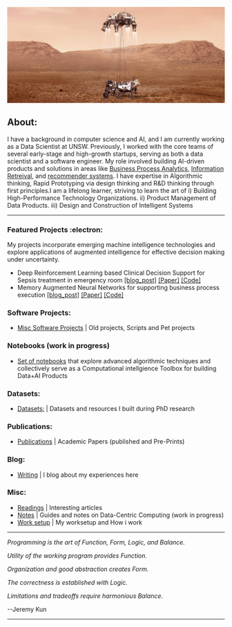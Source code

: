
![Alt text](nasa_rover.png)

##  About:

I have a background in computer science and AI, and I am currently working as a Data Scientist at UNSW. Previously, I worked with the core teams of several early-stage and high-growth startups, serving as both a data scientist and a software engineer. My role involved building AI-driven products and solutions in areas like [Business Process Analytics](https://www.asjadk.com/deepprocess/), [Information Retreival](https://www.asjadk.com/semantic_search/), and [recommender systems](https://www.asjadk.com/music/). I have expertise in Algorithmic thinking, Rapid Prototyping via design thinking and R&D thinking through first principles.I am a lifelong learner, striving to learn the art of i) Building High-Performance Technology Organizations. ii) Product Management of Data Products. iii) Design and Construction of Intelligent Systems

----

### Featured Projects  :electron:	

My projects incorporate emerging machine intelligence technologies and explore applications of augmented intelligence for effective decision making under uncertainty.

- Deep Reinforcement Learning based Clinical Decision Support for Sepsis treatment in emergency room  [[blog_post]](https://www.asjadk.com/decision_support/) [[Paper]](https://link.springer.com/chapter/10.1007/978-3-030-91431-8_2) [[Code]](https://github.com/asjad99/MIMIC_RL_COACH)
- Memory Augmented Neural Networks for supporting business process execution [[blog_post]](https://www.asjadk.com/deepprocess/) [[Paper]](https://link.springer.com/chapter/10.1007/978-3-030-91431-8_2) [[Code]](https://www.github.com/asjad99/DeepProcess)


### Software Projects: 
- [Misc Software Projects](https://github.com/asjad99/software_directory/blob/main/README.md)  | Old projects, Scripts and Pet projects 

### Notebooks (work in progress)
-  [Set of notebooks](https://github.com/asjad99/Notebooks-data-products-concepts/tree/main) that explore advanced algorithmic techniques and collectively serve as a Computational intellgience Toolbox for building Data+AI Products 

### Datasets: 
- [Datasets:](https://www.kaggle.com/asjad99) | Datasets and resources I built during PhD research

### Publications: 
- [Publications](https://scholar.google.com.au/citations?user=3dLAqxwAAAAJ&hl=en&oi=sra) | Academic Papers (published and Pre-Prints)

### Blog:
- [Writing](https://www.asjadk.com/) |  I blog about my experiences here 

### Misc: 
- [Readings](https://github.com/asjad99/cool-reads/blob/main/README.md) | Interesting articles
- [Notes](https://github.com/asjad99/knowledge_base) | Guides and notes on Data-Centric Computing (work in progress)  
- [Work setup](https://github.com/asjad99/software_directory/blob/main/pc_build.md) | My worksetup and How i work 

-----------

*Programming is the art of Function, Form, Logic, and Balance.*

*Utility of the working program provides Function.*

*Organization and good abstraction creates Form.*

*The correctness is established with Logic.*

*Limitations and tradeoffs require harmonious Balance.*

--Jeremy Kun



-----------


<!---
 Systems Programming Rust (OS + databases)

Databases, 
http://www.gotw.ca/publications/concurrency-ddj.htm
https://news.ycombinator.com/item?id=27647079
-->


<!-- Moonshots: 
https://github.com/ossu/computer-science#readme
Human-level concept learning through probabilistic program induction
Going deep into langauge, reinforcement learning 
<a href="">
  <img align="center" src="https://github-readme-streak-stats.herokuapp.com/?user=asjad99&theme=blue-green" />
</a>
<!-- 
https://www.cs.cornell.edu/jeh/book.pdf
https://web.stanford.edu/class/cs168/index.html
- BDI systems 

<!--unity ant simulation
https://www.youtube.com/watch?v=X-iSQQgOd1A

<!-- inspiration: 
https://paperswithcode.com/sota
also see data products and newsletters: 
<!-- 
-



"A person often meets his destiny on the road he took to avoid it."

*“If you want to build a ship, don't drum up the men to gather wood, divide the work, and give orders. Instead, teach them to yearn for the vast and endless sea.”*
--->





